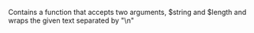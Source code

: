 Contains a function that accepts two arguments, $string and $length and wraps the given text separated by "\n"
